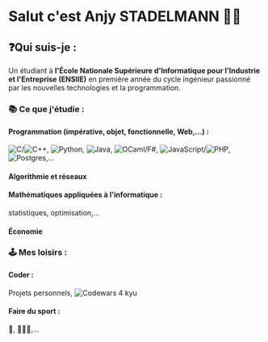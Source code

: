 # Salut c'est Anjy STADELMANN 👋🏼

## ❓Qui suis-je :
Un étudiant à **l'École Nationale Supérieure d'Informatique pour l'Industrie et l'Entreprise (ENSIIE)** en première année du cycle ingénieur passionné par les nouvelles technologies et la programmation.

### 📚 Ce que j'étudie :
#### Programmation (impérative, objet, fonctionnelle, Web,...) :
![C](https://img.shields.io/badge/c-%2300599C.svg?style=for-the-badge&logo=c&logoColor=white)/![C++](https://img.shields.io/badge/c++-%2300599C.svg?style=for-the-badge&logo=c%2B%2B&logoColor=white), ![Python](https://img.shields.io/badge/python-3670A0?style=for-the-badge&logo=python&logoColor=ffdd54), ![Java](https://img.shields.io/badge/java-%23ED8B00.svg?style=for-the-badge&logo=openjdk&logoColor=white), ![OCaml](https://img.shields.io/badge/OCaml-%23E98407.svg?style=for-the-badge&logo=ocaml&logoColor=white)/F#, ![JavaScript](https://img.shields.io/badge/javascript-%23323330.svg?style=for-the-badge&logo=javascript&logoColor=%23F7DF1E)/![PHP](https://img.shields.io/badge/php-%23777BB4.svg?style=for-the-badge&logo=php&logoColor=white), ![Postgres](https://img.shields.io/badge/postgres-%23316192.svg?style=for-the-badge&logo=postgresql&logoColor=white),...
#### Algorithmie et réseaux
#### Mathématiques appliquées à l'informatique : 
statistiques, optimisation,... 
#### Économie

### 🕹️ Mes loisirs :

#### Coder :
Projets personnels, ![Codewars](https://img.shields.io/badge/Codewars-B1361E?style=for-the-badge&logo=codewars&logoColor=grey) 4 kyu

#### Faire du sport :
🏀, 🏋🏼‍♂️,...
